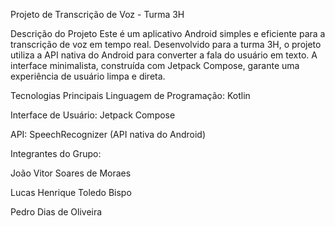 Projeto de Transcrição de Voz - Turma 3H


Descrição do Projeto
Este é um aplicativo Android simples e eficiente para a transcrição de voz em tempo real. Desenvolvido para a turma 3H, o projeto utiliza a API nativa do Android para converter a fala do usuário em texto. A interface minimalista, construída com Jetpack Compose, garante uma experiência de usuário limpa e direta.

Tecnologias Principais
Linguagem de Programação: Kotlin

Interface de Usuário: Jetpack Compose

API: SpeechRecognizer (API nativa do Android)

Integrantes do Grupo:

João Vitor Soares de Moraes

Lucas Henrique Toledo Bispo

Pedro Dias de Oliveira
